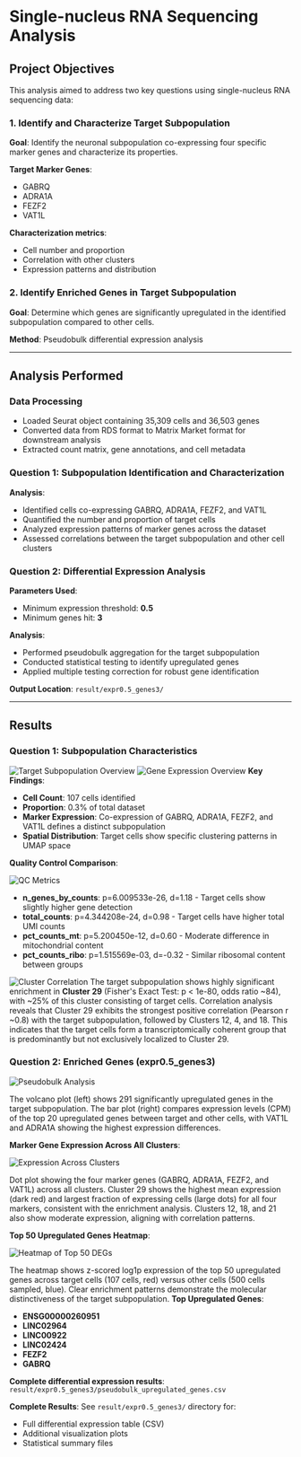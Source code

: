 # Single-nucleus RNA Sequencing Analysis

## Project Objectives

This analysis aimed to address two key questions using single-nucleus RNA sequencing data:

### 1. Identify and Characterize Target Subpopulation

**Goal**: Identify the neuronal subpopulation co-expressing four specific marker genes and characterize its properties.

**Target Marker Genes**:
- GABRQ 
- ADRA1A 
- FEZF2 
- VAT1L 

**Characterization metrics**:
- Cell number and proportion
- Correlation with other clusters
- Expression patterns and distribution

### 2. Identify Enriched Genes in Target Subpopulation

**Goal**: Determine which genes are significantly upregulated in the identified subpopulation compared to other cells.

**Method**: Pseudobulk differential expression analysis

---

## Analysis Performed

### Data Processing
- Loaded Seurat object containing 35,309 cells and 36,503 genes
- Converted data from RDS format to Matrix Market format for downstream analysis
- Extracted count matrix, gene annotations, and cell metadata

### Question 1: Subpopulation Identification and Characterization

**Analysis**:
- Identified cells co-expressing GABRQ, ADRA1A, FEZF2, and VAT1L
- Quantified the number and proportion of target cells
- Analyzed expression patterns of marker genes across the dataset
- Assessed correlations between the target subpopulation and other cell clusters

### Question 2: Differential Expression Analysis

**Parameters Used**:
- Minimum expression threshold: **0.5**
- Minimum genes hit: **3**

**Analysis**:
- Performed pseudobulk aggregation for the target subpopulation
- Conducted statistical testing to identify upregulated genes
- Applied multiple testing correction for robust gene identification

**Output Location**: `result/expr0.5_genes3/`

---

## Results

### Question 1: Subpopulation Characteristics

![Target Subpopulation Overview](result/expr0.5_genes3/target_subpop_overview.png)
![Gene Expression Overview](result/expr0.5_genes3/genes_expression.png)
**Key Findings**:
- **Cell Count**: 107 cells identified
- **Proportion**: 0.3% of total dataset
- **Marker Expression**: Co-expression of GABRQ, ADRA1A, FEZF2, and VAT1L defines a distinct subpopulation
- **Spatial Distribution**: Target cells show specific clustering patterns in UMAP space

**Quality Control Comparison**:

![QC Metrics](result/expr0.5_genes3/target_QC_metrics.png)

- **n_genes_by_counts**: p=6.009533e-26, d=1.18 - Target cells show slightly higher gene detection
- **total_counts**: p=4.344208e-24, d=0.98 - Target cells have higher total UMI counts
- **pct_counts_mt**: p=5.200450e-12, d=0.60 - Moderate difference in mitochondrial content
- **pct_counts_ribo**: p=1.515569e-03, d=-0.32 - Similar ribosomal content between groups

![Cluster Correlation](result/expr0.5_genes3/Cluster_Correlation.png)
The target subpopulation shows highly significant enrichment in **Cluster 29** (Fisher's Exact Test: p < 1e-80, odds ratio ~84), with ~25% of this cluster consisting of target cells. Correlation analysis reveals that Cluster 29 exhibits the strongest positive correlation (Pearson r ~0.8) with the target subpopulation, followed by Clusters 12, 4, and 18. This indicates that the target cells form a transcriptomically coherent group that is predominantly but not exclusively localized to Cluster 29.

### Question 2: Enriched Genes (expr0.5_genes3)

![Pseudobulk Analysis](result/expr0.5_genes3/Pseudobulk_Analysis.png)

The volcano plot (left) shows 291 significantly upregulated genes in the target subpopulation. The bar plot (right) compares expression levels (CPM) of the top 20 upregulated genes between target and other cells, with VAT1L and ADRA1A showing the highest expression differences.

**Marker Gene Expression Across All Clusters**:

![Expression Across Clusters](result/expr0.5_genes3/Expression_Across_Clusters.png)

Dot plot showing the four marker genes (GABRQ, ADRA1A, FEZF2, and VAT1L) across all clusters. Cluster 29 shows the highest mean expression (dark red) and largest fraction of expressing cells (large dots) for all four markers, consistent with the enrichment analysis. Clusters 12, 18, and 21 also show moderate expression, aligning with correlation patterns.

**Top 50 Upregulated Genes Heatmap**:

![Heatmap of Top 50 DEGs](result/expr0.5_genes3/Heatmap.png)

The heatmap shows z-scored log1p expression of the top 50 upregulated genes across target cells (107 cells, red) versus other cells (500 cells sampled, blue). Clear enrichment patterns demonstrate the molecular distinctiveness of the target subpopulation.
**Top Upregulated Genes**:
- **ENSG00000260951**
- **LINC02964**
- **LINC00922**
- **LINC02424**
- **FEZF2**
- **GABRQ**

**Complete differential expression results**: `result/expr0.5_genes3/pseudobulk_upregulated_genes.csv`

**Complete Results**: See `result/expr0.5_genes3/` directory for:
- Full differential expression table (CSV)
- Additional visualization plots
- Statistical summary files


